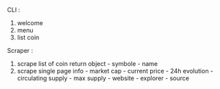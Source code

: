 

CLI :
  1. welcome
  2. menu
  3. list coin

Scraper :
  1. scrape list of coin return object
    - symbole
    - name
  2. scrape single page info
    - market cap
    - current price
    - 24h evolution
    - circulating supply
    - max supply
    - website
    - explorer
    - source
